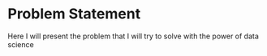 # Problem Statement

Here I will present the problem that I will try to solve with the power of data science
